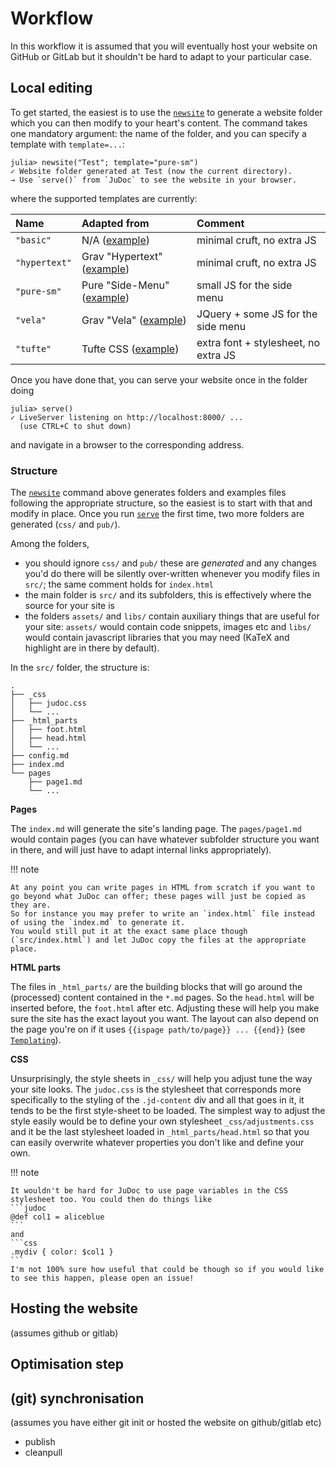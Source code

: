 # Workflow

In this workflow it is assumed that you will eventually host your website on GitHub or GitLab but it shouldn't be hard to adapt to your particular case.

## Local editing

To get started, the easiest is to use the [`newsite`](@ref) to generate a website folder which you can then modify to your heart's content.
The command takes one mandatory argument: the name of the folder, and you can specify a template with `template=...`:

```julia-repl
julia> newsite("Test"; template="pure-sm")
✓ Website folder generated at Test (now the current directory).
→ Use `serve()` from `JuDoc` to see the website in your browser.
```

where the supported templates are currently:

| Name          | Adapted from  | Comment  |
| :------------- | :-------------| :-----    |
| `"basic"`     | N/A ([example](https://tlienart.github.io/)) | minimal cruft, no extra JS |
| `"hypertext"` | Grav "Hypertext" ([example](http://hypertext.artofthesmart.com/)) | minimal cruft, no extra JS |
| `"pure-sm"`   | Pure "Side-Menu" ([example](https://purecss.io/layouts/side-menu/)) | small JS for the side menu  |
| `"vela"`      | Grav "Vela" ([example](https://demo.matthiasdanzinger.eu/vela/)) | JQuery + some JS for the side menu |
| `"tufte"`      | Tufte CSS ([example](https://edwardtufte.github.io/tufte-css/)) | extra font + stylesheet, no extra JS |

Once you have done that, you can serve your website once in the folder doing

```julia-repl
julia> serve()
✓ LiveServer listening on http://localhost:8000/ ...
  (use CTRL+C to shut down)
```

and navigate in a browser to the corresponding address.

### Structure

The [`newsite`](@ref) command above generates folders and examples files following the appropriate structure, so the easiest is to start with that and modify in place.
Once you run [`serve`](@ref) the first time, two more folders are generated (`css/` and `pub/`).

Among the folders,

* you should ignore `css/` and `pub/` these are _generated_ and any changes you'd do there will be silently over-written whenever you modify files in `src/`; the same comment holds for `index.html`
* the main folder is `src/` and its subfolders, this is effectively where the source for your site is
* the folders `assets/` and `libs/` contain auxiliary things that are useful for your site: `assets/`  would contain code snippets, images etc and `libs/` would contain javascript libraries that you may need (KaTeX and highlight are in there by  default).

In the `src/` folder, the structure is:

```
.
├── _css
│   ├── judoc.css
│   └── ...
├── _html_parts
│   ├── foot.html
│   ├── head.html
│   └── ...
├── config.md
├── index.md
└── pages
    ├── page1.md
    └── ...
```

**Pages**

The `index.md` will generate the site's landing page.
The `pages/page1.md` would contain pages (you can have whatever subfolder structure you want in there, and will just have to adapt internal links appropriately).

!!! note

    At any point you can write pages in HTML from scratch if you want to go beyond what JuDoc can offer; these pages will just be copied as they are.
    So for instance you may prefer to write an `index.html` file instead of using the `index.md` to generate it.
    You would still put it at the exact same place though (`src/index.html`) and let JuDoc copy the files at the appropriate place.

**HTML parts**

The files in `_html_parts/` are the building blocks that will go around the (processed) content contained in the `*.md` pages.
So the `head.html` will be inserted before, the `foot.html` after etc.
Adjusting these will help you make sure the site has the exact layout you want.
The layout can also depend on the page you're on if it uses `{{ispage path/to/page}} ... {{end}}`  (see [`Templating`](@ref)).

**CSS**

Unsurprisingly, the style sheets in `_css/` will help you adjust tune the way your site looks.
The `judoc.css` is the stylesheet that corresponds more specifically to the styling of the `.jd-content` div and all that goes in it, it tends to be the first style-sheet to be loaded.
The simplest way to adjust the style easily would be to define your own stylesheet `_css/adjustments.css` and it be the last stylesheet loaded in `_html_parts/head.html` so that you can easily overwrite whatever properties you don't like and define your own.

!!! note

    It wouldn't be hard for JuDoc to use page variables in the CSS stylesheet too. You could then do things like
    ```judoc
    @def col1 = aliceblue
    ```
    and
    ```css
    .mydiv { color: $col1 }
    ```
    I'm not 100% sure how useful that could be though so if you would like to see this happen, please open an issue!

## Hosting the website

(assumes github or gitlab)

## Optimisation step

## (git) synchronisation

(assumes you have either git init or hosted the website on github/gitlab etc)

- publish
- cleanpull
